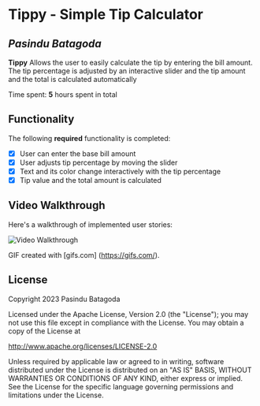 # Tippy - Simple  Tip Calculator

## *Pasindu Batagoda*

**Tippy** Allows the user to easily calculate the tip by entering the bill amount. The tip percentage is adjusted by an interactive slider and the tip amount and the total is calculated automatically

Time spent: **5** hours spent in total

## Functionality

The following **required** functionality is completed:

* [x] User can enter the base bill amount
* [x] User adjusts tip percentage by moving the slider
* [x] Text and its color change interactively with the tip percentage
* [x] Tip value and the total amount is calculated

## Video Walkthrough

Here's a walkthrough of implemented user stories:

<img src='https://j.gifs.com/lRyYXV.gif' title='Video Walkthrough' width='' alt='Video Walkthrough'/>

GIF created with [gifs.com] (https://gifs.com/).

## License

Copyright 2023 Pasindu Batagoda

Licensed under the Apache License, Version 2.0 (the "License"); you may not use this file except in compliance with the License. You may obtain a copy of the License at

http://www.apache.org/licenses/LICENSE-2.0

Unless required by applicable law or agreed to in writing, software distributed under the License is distributed on an "AS IS" BASIS, WITHOUT WARRANTIES OR CONDITIONS OF ANY KIND, either express or implied. See the License for the specific language governing permissions and limitations under the License.
